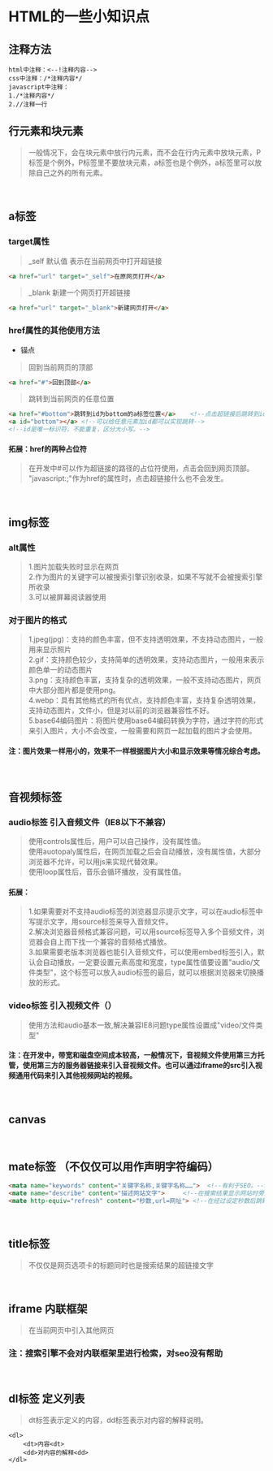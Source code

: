 # HTML的一些小知识点

## 注释方法
``` 
html中注释：<--!注释内容-->
css中注释：/*注释内容*/
javascript中注释：
1./*注释内容*/
2.//注释一行
```
## 行元素和块元素
> 一般情况下，会在块元素中放行内元素，而不会在行内元素中放块元素，P标签是个例外，P标签里不要放块元素，a标签也是个例外，a标签里可以放除自己之外的所有元素。

<br/>

## a标签
### target属性
> _self 默认值 表示在当前网页中打开超链接</br>
```html
<a href="url" target="_self">在原网页打开</a>
```
> _blank 新建一个网页打开超链接
```html
<a href="url" target="_blank">新建网页打开</a>
```

### href属性的其他使用方法
- 锚点
> 回到当前网页的顶部
```html
<a href="#">回到顶部</a>
```
> 跳转到当前网页的任意位置
```html
<a href="#bottom">跳转到id为bottom的a标签位置</a>	<!--点击超链接后跳转到id为buttom的标签位置-->
<a id="bottom"></a>	<!--可以给任意元素加id都可以实现跳转-->
<!--id是唯一标识符，不能重复，区分大小写。-->
```
#### 拓展：href的两种占位符
> 在开发中#可以作为超链接的路径的占位符使用，点击会回到网页顶部。
> "javascript:;"作为href的属性时，点击超链接什么也不会发生。

<br/>

## img标签
### alt属性
> 1.图片加载失败时显示在网页</br>
2.作为图片的关键字可以被搜索引擎识别收录，如果不写就不会被搜索引擎所收录</br>
3.可以被屏幕阅读器使用

### 对于图片的格式
> 1.jpeg(jpg)：支持的颜色丰富，但不支持透明效果，不支持动态图片，一般用来显示照片<br/>
2.gif：支持颜色较少，支持简单的透明效果，支持动态图片，一般用来表示颜色单一的动态图片<br/>
3.png：支持颜色丰富，支持复杂的透明效果，一般不支持动态图片，网页中大部分图片都是使用png。<br/>
4.webp：具有其他格式的所有优点，支持颜色丰富，支持复杂透明效果，支持动态图片，文件小，但是对以前的浏览器兼容性不好。<br/>
5.base64编码图片：将图片使用base64编码转换为字符，通过字符的形式来引入图片，大小不会改变，一般需要和网页一起加载的图片才会使用。<br/>
#### 注：图片效果一样用小的，效果不一样根据图片大小和显示效果等情况综合考虑。

<br/>

## 音视频标签
### audio标签 引入音频文件（IE8以下不兼容）
> 使用controls属性后，用户可以自己操作，没有属性值。<br/>
> 使用auotopaly属性后，在网页加载之后会自动播放，没有属性值，大部分浏览器不允许，可以用js来实现代替效果。<br/>
> 使用loop属性后，音乐会循环播放，没有属性值。<br/>
#### 拓展：
> 1.如果需要对不支持audio标签的浏览器显示提示文字，可以在audio标签中写提示文字，用source标签来导入音频文件。<br/>
2.解决浏览器音频格式兼容问题，可以用source标签导入多个音频文件，浏览器会自上而下找一个兼容的音频格式播放。<br/>
3.如果需要老版本浏览器也能引入音频文件，可以使用embed标签引入，默认会自动播放，一定要设置元素高度和宽度，type属性值要设置"audio/文件类型"，这个标签可以放入audio标签的最后，就可以根据浏览器来切换播放的形式。

### video标签 引入视频文件（）
> 使用方法和audio基本一致,解决兼容IE8问题type属性设置成"video/文件类型"

#### 注：在开发中，带宽和磁盘空间成本较高，一般情况下，音视频文件使用第三方托管，使用第三方的服务器链接来引入音视频文件。也可以通过iframe的src引入视频通用代码来引入其他视频网站的视频。

<br/>

## canvas
>
<br/>

## mate标签 （不仅仅可以用作声明字符编码）
```html
<mata name="keywords" content="关键字名称,关键字名称……">	<!--有利于SEO。-->
<mate name="describe" content="描述网站文字">		<!--在搜索结果显示网站时旁边的描述性文字-->
<mate http-equiv="refresh" content="秒数,url=网址">	<!--在经过设定秒数后跳转到url的网址，叫做重定向-->
```

<br/>

## title标签
> 不仅仅是网页选项卡的标题同时也是搜索结果的超链接文字

<br/>

## iframe 内联框架
> 在当前网页中引入其他网页
### 注：搜索引擎不会对内联框架里进行检索，对seo没有帮助

<br/>

## dl标签 定义列表
> dt标签表示定义的内容，dd标签表示对内容的解释说明。
```
<dl>
	<dt>内容<dt>
	<dd>对内容的解释<dd>
</dl>
```

<br/>

